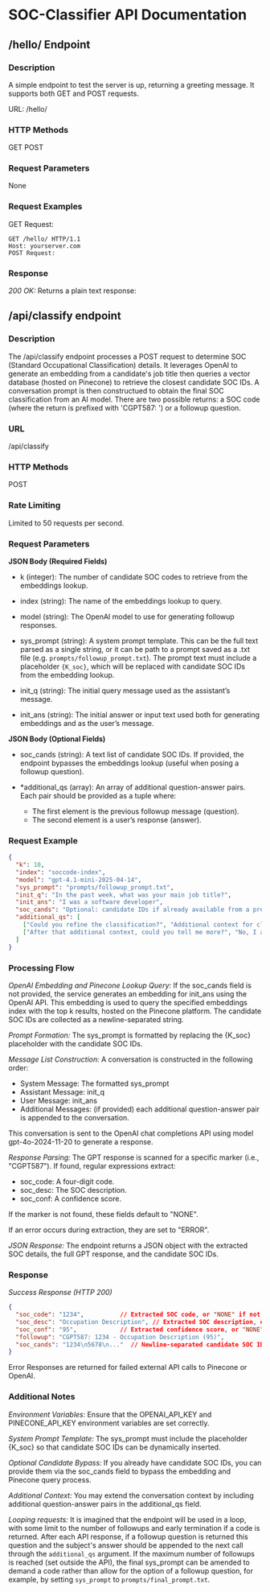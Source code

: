 # SOC-Classifier API Documentation

## /hello/ Endpoint

### Description

A simple endpoint to test the server is up, returning a greeting message. It supports both GET and POST requests.

URL: /hello/

### HTTP Methods

GET
POST

### Request Parameters
None

### Request Examples
GET Request:

```
GET /hello/ HTTP/1.1
Host: yourserver.com
POST Request:
```

### Response

*200 OK:*
    Returns a plain text response:


## /api/classify endpoint

### Description

The /api/classify endpoint processes a POST request to determine SOC (Standard Occupational Classification) details. It leverages OpenAI to generate an embedding from a candidate's job title then queries a vector database (hosted on Pinecone) to retrieve the closest candidate SOC IDs. A conversation prompt is then constructued to obtain the final SOC classification from an AI model. There are two possible returns: a SOC code (where the return is prefixed with 'CGPT587: ') or a followup question.

### URL
/api/classify

### HTTP Methods
POST

### Rate Limiting
Limited to 50 requests per second.

### Request Parameters

**JSON Body (Required Fields)**

  * k (integer): The number of candidate SOC codes to retrieve from the embeddings lookup.
  
  * index (string): The name of the embeddings lookup to query.

  * model (string): The OpenAI model to use for generating followup responses.
  
  * sys_prompt (string): A system prompt template. This can be the full text parsed as a single string, or it can be path to a prompt saved as a .txt file (e.g. `prompts/followup_prompt.txt`). The prompt text must include a placeholder `{K_soc}`, which will be replaced with candidate SOC IDs from the embedding lookup.
  
  * init_q (string): The initial query message used as the assistant’s message.
  
  * init_ans (string): The initial answer or input text used both for generating embeddings and as the user’s message.

**JSON Body (Optional Fields)**

  * soc_cands (string): A text list of candidate SOC IDs. If provided, the endpoint bypasses the embeddings lookup (useful when posing a followup question).
  
  * *additional_qs (array): An array of additional question-answer pairs. Each pair should be provided as a tuple where:
    * The first element is the previous followup message (question).
    * The second element is a user’s response (answer).


### Request Example

```json
{
  "k": 10,
  "index": "soccode-index",
  "model": "gpt-4.1-mini-2025-04-14",
  "sys_prompt": "prompts/followup_prompt.txt",
  "init_q": "In the past week, what was your main job title?",
  "init_ans": "I was a software developer",
  "soc_cands": "Optional: candidate IDs if already available from a previous call.",
  "additional_qs": [
    ["Could you refine the classification?", "Additional context for clarification."],
    ["After that additional context, could you tell me more?", "No, I am afraid I can't"]
  ]
}
```

### Processing Flow

*OpenAI Embedding and Pinecone Lookup Query:*
If the soc_cands field is not provided, the service generates an embedding for init_ans using the OpenAI API. This embedding is used to query the specified embeddings index with the top k results, hosted on the Pinecone platform. The candidate SOC IDs are collected as a newline-separated string.

*Prompt Formation:*
The sys_prompt is formatted by replacing the {K_soc} placeholder with the candidate SOC IDs.

*Message List Construction:*
A conversation is constructed in the following order:

  * System Message: The formatted sys_prompt
  * Assistant Message: init_q
  * User Message: init_ans
  * Additional Messages: (if provided) each additional question-answer pair is appended to the conversation.

This conversation is sent to the OpenAI chat completions API using model gpt-4o-2024-11-20 to generate a response.

*Response Parsing:*
The GPT response is scanned for a specific marker (i.e., "CGPT587"). If found, regular expressions extract:

  * soc_code: A four-digit code.
  * soc_desc: The SOC description.
  * soc_conf: A confidence score.

If the marker is not found, these fields default to "NONE". 

If an error occurs during extraction, they are set to "ERROR".

*JSON Response:*
The endpoint returns a JSON object with the extracted SOC details, the full GPT response, and the candidate SOC IDs.

### Response

*Success Response (HTTP 200)*

```json
{
  "soc_code": "1234",          // Extracted SOC code, or "NONE" if not found.
  "soc_desc": "Occupation Description", // Extracted SOC description, or "NONE" if not found.
  "soc_conf": "95",            // Extracted confidence score, or "NONE" if not found.
  "followup": "CGPT587: 1234 - Occupation Description (95)",
  "soc_cands": "1234\n5678\n..."  // Newline-separated candidate SOC IDs.
}
```

Error Responses are returned for failed external API calls to Pinecone or OpenAI.

### Additional Notes

*Environment Variables:*
Ensure that the OPENAI_API_KEY and PINECONE_API_KEY environment variables are set correctly.

*System Prompt Template:*
The sys_prompt must include the placeholder {K_soc} so that candidate SOC IDs can be dynamically inserted.

*Optional Candidate Bypass:*
If you already have candidate SOC IDs, you can provide them via the soc_cands field to bypass the embedding and Pinecone query process.

*Additional Context:*
You may extend the conversation context by including additional question-answer pairs in the additional_qs field.

*Looping requests:*
It is imagined that the endpoint will be used in a loop, with some limit to the number of followups and early termination if a code is returned. After each API response, if a followup question is returned this question and the subject's answer should be appended to the next call through the `additional_qs` argument. If the maximum number of followups is reached (set outside the API), the final sys_prompt can be amended to demand a code rather than allow for the option of a followup question, for example, by setting `sys_prompt` to `prompts/final_prompt.txt`.